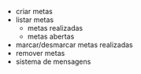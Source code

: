 - criar metas 
- listar metas
  - metas realizadas
  - metas abertas
- marcar/desmarcar metas realizadas
- remover metas 
- sistema de mensagens
